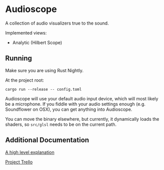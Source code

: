 Audioscope
==========

A collection of audio visualizers true to the sound.

Implemented views:

- Analytic (Hilbert Scope)

Running
-------

Make sure you are using Rust Nightly.

At the project root:

`cargo run --release -- config.toml`

Audioscope will use your default audio input device, which will most likely be a microphone. If you fiddle with your audio settings enough (e.g. Soundflower on OSX), you can get anything into Audioscope.

You can move the binary elsewhere, but currently, it dynamically loads the shaders, so `src/glsl` needs to be on the current path.

Additional Documentation
-------------

[A high level explanation](https://medium.com/@conundrumer/a-perceptually-meaningful-audio-visualizer-ee72051781bc#.p87d5rrxg)

[Project Trello](https://trello.com/b/je2p03G7/audioscope)
